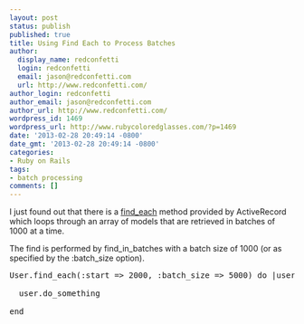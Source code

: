 ```yaml
---
layout: post
status: publish
published: true
title: Using Find Each to Process Batches
author:
  display_name: redconfetti
  login: redconfetti
  email: jason@redconfetti.com
  url: http://www.redconfetti.com/
author_login: redconfetti
author_email: jason@redconfetti.com
author_url: http://www.redconfetti.com/
wordpress_id: 1469
wordpress_url: http://www.rubycoloredglasses.com/?p=1469
date: '2013-02-28 20:49:14 -0800'
date_gmt: '2013-02-28 20:49:14 -0800'
categories:
- Ruby on Rails
tags:
- batch processing
comments: []
---
```

<p>I just found out that there is a <a href="http://apidock.com/rails/ActiveRecord/Batches/ClassMethods/find_each" target="_blank">find_each</a> method provided by ActiveRecord which loops through an array of models that are retrieved in batches of 1000 at a time.</p>
<p>The find is performed by find_in_batches with a batch size of 1000 (or as specified by the :batch_size option).</p>
<pre class="brush:ruby">User.find_each(:start => 2000, :batch_size => 5000) do |user|<br />
  user.do_something<br />
end</pre></p>

